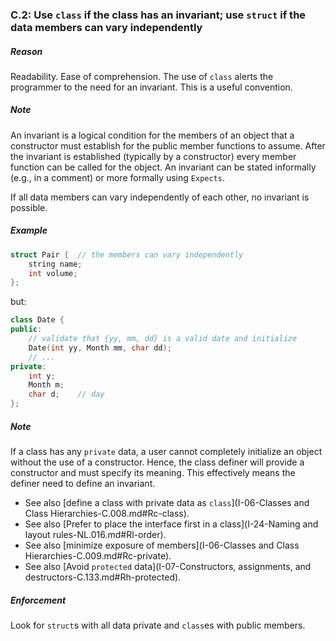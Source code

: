 ### <a name="Rc-struct"></a>C.2: Use `class` if the class has an invariant; use `struct` if the data members can vary independently

##### Reason

Readability.
Ease of comprehension.
The use of `class` alerts the programmer to the need for an invariant.
This is a useful convention.

##### Note

An invariant is a logical condition for the members of an object that a constructor must establish for the public member functions to assume.
After the invariant is established (typically by a constructor) every member function can be called for the object.
An invariant can be stated informally (e.g., in a comment) or more formally using `Expects`.

If all data members can vary independently of each other, no invariant is possible.

##### Example

```cpp
struct Pair {  // the members can vary independently
    string name;
    int volume;
};

```
but:

```cpp
class Date {
public:
    // validate that {yy, mm, dd} is a valid date and initialize
    Date(int yy, Month mm, char dd);
    // ...
private:
    int y;
    Month m;
    char d;    // day
};

```
##### Note

If a class has any `private` data, a user cannot completely initialize an object without the use of a constructor.
Hence, the class definer will provide a constructor and must specify its meaning.
This effectively means the definer need to define an invariant.

* See also [define a class with private data as `class`](I-06-Classes and Class Hierarchies-C.008.md#Rc-class).
* See also [Prefer to place the interface first in a class](I-24-Naming and layout rules-NL.016.md#Rl-order).
* See also [minimize exposure of members](I-06-Classes and Class Hierarchies-C.009.md#Rc-private).
* See also [Avoid `protected` data](I-07-Constructors, assignments, and destructors-C.133.md#Rh-protected).

##### Enforcement

Look for `struct`s with all data private and `class`es with public members.

